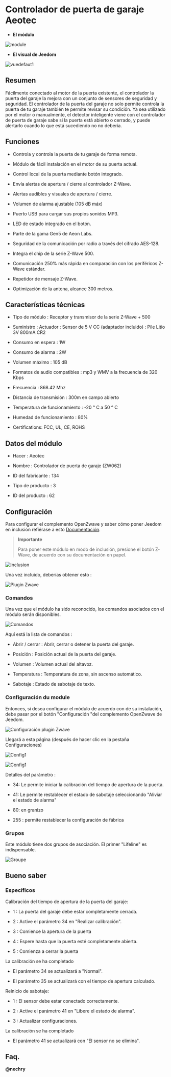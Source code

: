 Controlador de puerta de garaje Aeotec 
====================================



-   **El módulo**



![module](images/aeotec.garagedoorcontroller/module.jpg)



-   **El visual de Jeedom**



![vuedefaut1](images/aeotec.garagedoorcontroller/vuedefaut1.jpg)



Resumen 
------



Fácilmente conectado al motor de la puerta existente, el controlador
la puerta del garaje la mejora con un conjunto de sensores de seguridad y
seguridad. El controlador de la puerta del garaje no solo permite
controla la puerta de tu garaje también te permite revisar
su condición. Ya sea utilizado por el motor o manualmente, el detector
inteligente viene con el controlador de puerta de garaje sabe si la puerta
está abierto o cerrado, y puede alertarlo cuando lo que está sucediendo no
no deberia.



Funciones 
---------



-   Controla y controla la puerta de tu garaje de forma remota.

-   Módulo de fácil instalación en el motor de su
    puerta actual.

-   Control local de la puerta mediante botón integrado.

-   Envía alertas de apertura / cierre al controlador Z-Wave.

-   Alertas audibles y visuales de apertura / cierre.

-   Volumen de alarma ajustable (105 dB máx)

-   Puerto USB para cargar sus propios sonidos MP3.

-   LED de estado integrado en el botón.

-   Parte de la gama Gen5 de Aeon Labs.

-   Seguridad de la comunicación por radio a través del cifrado AES-128.

-   Integra el chip de la serie Z-Wave 500.

-   Comunicación 250% más rápida en comparación con los periféricos
    Z-Wave estándar.

-   Repetidor de mensaje Z-Wave.

-   Optimización de la antena, alcance 300 metros.



Características técnicas 
---------------------------



-   Tipo de módulo : Receptor y transmisor de la serie Z-Wave + 500

-   Suministro : Actuador : Sensor de 5 V CC (adaptador incluido) : Pile
    Litio 3V 800mA CR2

-   Consumo en espera : 1W

-   Consumo de alarma : 2W

-   Volumen máximo : 105 dB

-   Formatos de audio compatibles : mp3 y WMV a la frecuencia de 320 Kbps

-   Frecuencia : 868.42 Mhz

-   Distancia de transmisión : 300m en campo abierto

-   Temperatura de funcionamiento : -20 ° C a 50 ° C

-   Humedad de funcionamiento : 80%

-   Certifications: FCC, UL, CE, ROHS



Datos del módulo 
-----------------



-   Hacer : Aeotec

-   Nombre : Controlador de puerta de garaje (ZW062)

-   ID del fabricante : 134

-   Tipo de producto : 3

-   ID del producto : 62



Configuración 
-------------



Para configurar el complemento OpenZwave y saber cómo poner Jeedom en
inclusión refiérase a esto
[Documentación](https://doc.jeedom.com/es_ES/plugins/automation%20protocol/openzwave/).



> **Importante**
>
> Para poner este módulo en modo de inclusión, presione el botón
> Z-Wave, de acuerdo con su documentación en papel.



![inclusion](images/aeotec.garagedoorcontroller/inclusion.jpg)



Una vez incluido, deberías obtener esto :



![Plugin Zwave](images/aeotec.garagedoorcontroller/information.jpg)



### Comandos 



Una vez que el módulo ha sido reconocido, los comandos asociados con el módulo serán
disponibles.



![Comandos](images/aeotec.garagedoorcontroller/commandes.jpg)



Aquí está la lista de comandos :



-   Abrir / cerrar : Abrir, cerrar o detener la puerta del garaje.

-   Posición : Posición actual de la puerta del garaje.

-   Volumen : Volumen actual del altavoz.

-   Temperatura : Temperatura de zona, sin ascenso automático.

-   Sabotaje : Estado de sabotaje de texto.



### Configuración du module 



Entonces, si desea configurar el módulo de acuerdo con
de su instalación, debe pasar por el botón
"Configuración "del complemento OpenZwave de Jeedom.



![Configuración plugin Zwave](images/plugin/bouton_configuration.jpg)



Llegará a esta página (después de hacer clic en la pestaña
Configuraciones)



![Config1](images/aeotec.garagedoorcontroller/config1.jpg)

![Config1](images/aeotec.garagedoorcontroller/config2.jpg)



Detalles del parámetro :



-   34: Le permite iniciar la calibración del tiempo de apertura de
    la puerta.

-   41: Le permite restablecer el estado de sabotaje seleccionando "Aliviar
    el estado de alarma"

-   80: en granizo

-   255 : permite restablecer la configuración de fábrica



### Grupos 



Este módulo tiene dos grupos de asociación. El primer "Lifeline" es
indispensable.



![Groupe](images/aeotec.garagedoorcontroller/groupe.jpg)



Bueno saber 
------------



### Específicos 

Calibración del tiempo de apertura de la puerta del garaje:

-   1 : La puerta del garaje debe estar completamente cerrada.

-   2 : Active el parámetro 34 en "Realizar calibración".

-   3 : Comience la apertura de la puerta

-   4 : Espere hasta que la puerta esté completamente abierta.

-   5 : Comienza a cerrar la puerta

La calibración se ha completado

-   El parámetro 34 se actualizará a "Normal".

-   El parámetro 35 se actualizará con el tiempo de apertura calculado.



Reinicio de sabotaje:

-   1 : El sensor debe estar conectado correctamente.

-   2 : Active el parámetro 41 en "Libere el estado de alarma".

-   3 : Actualizar configuraciones.

La calibración se ha completado

-   El parámetro 41 se actualizará con "El sensor no se elimina".



Faq. 
------





**@nechry**
